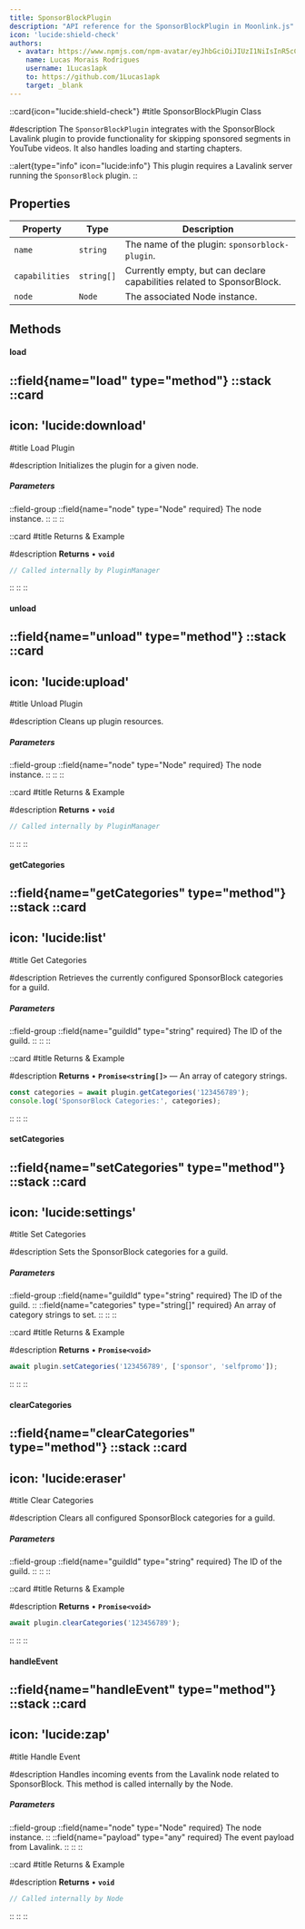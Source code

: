 ```yaml
---
title: SponsorBlockPlugin
description: "API reference for the SponsorBlockPlugin in Moonlink.js"
icon: 'lucide:shield-check'
authors:
  - avatar: https://www.npmjs.com/npm-avatar/eyJhbGciOiJIUzI1NiIsInR5cCI6IkpXVCJ9.eyJhdmF0YXJVUkwiOiJodHRwczovL3MuZ3JhdmF2YXRhci5jb20vYXZhdGFyL2E2YTk0NWFhYjJiNzk1MjcyNzVjN2IwMWEyNWM1YzQ2NT9zaXplPTQ5NiZkZWZhdWx0PXJldHJvIn0.5hP6oyShhR-UWUi6KF-lA0cWmE_BJjvIFAwkYCGEZNo
    name: Lucas Morais Rodrigues
    username: 1Lucas1apk
    to: https://github.com/1Lucas1apk
    target: _blank
---
```


::card{icon="lucide:shield-check"}
#title
SponsorBlockPlugin Class

#description
The `SponsorBlockPlugin` integrates with the SponsorBlock Lavalink plugin to provide functionality for skipping sponsored segments in YouTube videos. It also handles loading and starting chapters.
<br>

::alert{type="info" icon="lucide:info"}
This plugin requires a Lavalink server running the `SponsorBlock` plugin.
::

## Properties

| Property | Type | Description |
|----------|------|-------------|
| `name` | `string` | The name of the plugin: `sponsorblock-plugin`. |
| `capabilities` | `string[]` | Currently empty, but can declare capabilities related to SponsorBlock. |
| `node` | `Node` | The associated Node instance. |

## Methods

#### load
::field{name="load" type="method"}
::stack
  ::card
  ---
  icon: 'lucide:download'
  ---
  #title
  Load Plugin

  #description
  Initializes the plugin for a given node.
  <br>
  <h5>Parameters</h5>

  ::field-group
    ::field{name="node" type="Node" required}
    The node instance.
    ::
  ::
  ::

  ::card
  #title
  Returns & Example

  #description
  **Returns**
  • **`void`**

  ```js
  // Called internally by PluginManager
  ```
  ::
::
::

#### unload
::field{name="unload" type="method"}
::stack
  ::card
  ---
  icon: 'lucide:upload'
  ---
  #title
  Unload Plugin

  #description
  Cleans up plugin resources.
  <br>
  <h5>Parameters</h5>

  ::field-group
    ::field{name="node" type="Node" required}
    The node instance.
    ::
  ::
  ::

  ::card
  #title
  Returns & Example

  #description
  **Returns**
  • **`void`**

  ```js
  // Called internally by PluginManager
  ```
  ::
::
::

#### getCategories
::field{name="getCategories" type="method"}
::stack
  ::card
  ---
  icon: 'lucide:list'
  ---
  #title
  Get Categories

  #description
  Retrieves the currently configured SponsorBlock categories for a guild.
  <br>
  <h5>Parameters</h5>

  ::field-group
    ::field{name="guildId" type="string" required}
    The ID of the guild.
    ::
  ::
  ::

  ::card
  #title
  Returns & Example

  #description
  **Returns**
  • **`Promise<string[]>`** — An array of category strings.

  ```js
  const categories = await plugin.getCategories('123456789');
  console.log('SponsorBlock Categories:', categories);
  ```
  ::
::
::

#### setCategories
::field{name="setCategories" type="method"}
::stack
  ::card
  ---
  icon: 'lucide:settings'
  ---
  #title
  Set Categories

  #description
  Sets the SponsorBlock categories for a guild.
  <br>
  <h5>Parameters</h5>

  ::field-group
    ::field{name="guildId" type="string" required}
    The ID of the guild.
    ::
    ::field{name="categories" type="string[]" required}
    An array of category strings to set.
    ::
  ::
  ::

  ::card
  #title
  Returns & Example

  #description
  **Returns**
  • **`Promise<void>`**

  ```js
  await plugin.setCategories('123456789', ['sponsor', 'selfpromo']);
  ```
  ::
::
::

#### clearCategories
::field{name="clearCategories" type="method"}
::stack
  ::card
  ---
  icon: 'lucide:eraser'
  ---
  #title
  Clear Categories

  #description
  Clears all configured SponsorBlock categories for a guild.
  <br>
  <h5>Parameters</h5>

  ::field-group
    ::field{name="guildId" type="string" required}
    The ID of the guild.
    ::
  ::
  ::

  ::card
  #title
  Returns & Example

  #description
  **Returns**
  • **`Promise<void>`**

  ```js
  await plugin.clearCategories('123456789');
  ```
  ::
::
::

#### handleEvent
::field{name="handleEvent" type="method"}
::stack
  ::card
  ---
  icon: 'lucide:zap'
  ---
  #title
  Handle Event

  #description
  Handles incoming events from the Lavalink node related to SponsorBlock. This method is called internally by the Node.
  <br>
  <h5>Parameters</h5>

  ::field-group
    ::field{name="node" type="Node" required}
    The node instance.
    ::
    ::field{name="payload" type="any" required}
    The event payload from Lavalink.
    ::
  ::
  ::

  ::card
  #title
  Returns & Example

  #description
  **Returns**
  • **`void`**

  ```js
  // Called internally by Node
  ```
  ::
::
::
